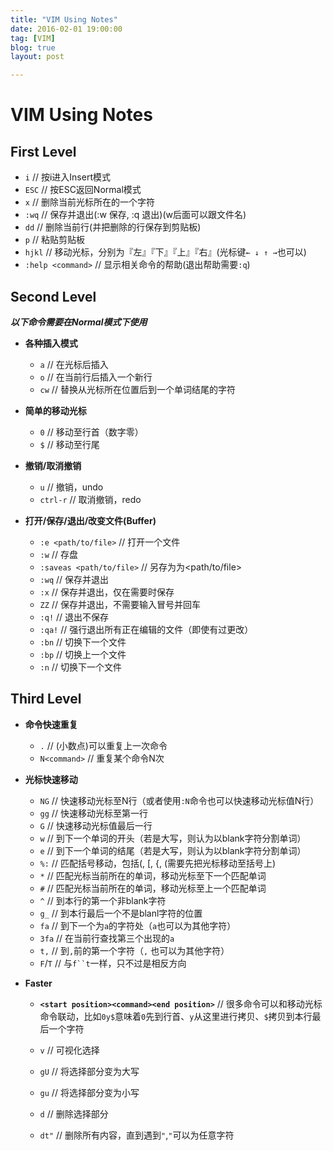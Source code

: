 ```yaml
---
title: "VIM Using Notes"
date: 2016-02-01 19:00:00
tag: [VIM]
blog: true
layout: post

---
```



# VIM Using Notes


## First Level

- ` i `	// 按i进入Insert模式
- ` ESC `	// 按ESC返回Normal模式
- ` x `	// 删除当前光标所在的一个字符
- ` :wq `	// 保存并退出(:w 保存, :q 退出)(w后面可以跟文件名)
- ` dd `	// 删除当前行(并把删除的行保存到剪贴板)
- ` p `	// 粘贴剪贴板
- ` hjkl `	// 移动光标，分别为『左』『下』『上』『右』(光标键` ← ↓ ↑ → `也可以)
- ` :help <command> `	// 显示相关命令的帮助(退出帮助需要` :q `)

## Second Level

***以下命令需要在Normal模式下使用***

- **各种插入模式**
	- ` a `	// 在光标后插入
	- ` o `	// 在当前行后插入一个新行
	- ` cw `	// 替换从光标所在位置后到一个单词结尾的字符
	
- **简单的移动光标**
	- ` 0 `	// 移动至行首（数字零）
	- ` $ `	// 移动至行尾
	
- **撤销/取消撤销**
	- ` u `	// 撤销，undo
	- ` ctrl-r `	// 取消撤销，redo

- **打开/保存/退出/改变文件(Buffer)**
	- ` :e <path/to/file> `	// 打开一个文件
	- ` :w `	// 存盘
	- ` :saveas <path/to/file> `	// 另存为为<path/to/file>
	- ` :wq `	// 保存并退出
	- ` :x `	// 保存并退出，仅在需要时保存
	- ` ZZ `	// 保存并退出，不需要输入冒号并回车
	- ` :q! `	// 退出不保存
	- ` :qa! `	// 强行退出所有正在编辑的文件（即使有过更改）
	- ` :bn `	// 切换下一个文件
	- ` :bp `	// 切换上一个文件
	- ` :n `	// 切换下一个文件
	
## Third Level

- **命令快速重复**
	- ` . `	// (小数点)可以重复上一次命令
	- ` N<command> `	// 重复某个命令N次
	
- **光标快速移动**
	- ` NG `	// 快速移动光标至N行（或者使用` :N `命令也可以快速移动光标值N行）
	- ` gg `	// 快速移动光标至第一行
	- ` G `	// 快速移动光标值最后一行
	- ` w `	// 到下一个单词的开头（若是大写，则认为以blank字符分割单词）
	- ` e `	// 到下一个单词的结尾（若是大写，则认为以blank字符分割单词）
	- ` %: `	// 匹配括号移动，包括(, [, {, (需要先把光标移动至括号上)
	- ` * `	// 匹配光标当前所在的单词，移动光标至下一个匹配单词
	- ` # `	// 匹配光标当前所在的单词，移动光标至上一个匹配单词
	- ` ^ `	// 到本行的第一个非blank字符
	- ` g_ `	// 到本行最后一个不是blanl字符的位置
	- ` fa `	// 到下一个为`a`的字符处（`a`也可以为其他字符）
	- ` 3fa `	// 在当前行查找第三个出现的`a`
	- ` t, `	// 到`,`前的第一个字符（`,`
也可以为其他字符）
	- `F`/`T`	// 与`f``t`一样，只不过是相反方向
	
- **Faster**
	- **` <start position><command><end position> `**	// 很多命令可以和移动光标命令联动，比如` 0y$ `意味着` 0 `先到行首、` y `从这里进行拷贝、` $ `拷贝到本行最后一个字符
	
	- ` v `	// 可视化选择
	- ` gU `	// 将选择部分变为大写
	- ` gu `	// 将选择部分变为小写
	- ` d `	// 删除选择部分
 	- ` dt" `	// 删除所有内容，直到遇到`"`,`"`可以为任意字符

 	
	



